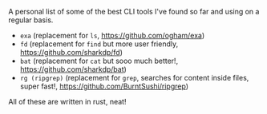 ---
---

A personal list of some of the best CLI tools I've found so far
and using on a regular basis.

- `exa`          (replacement for `ls`, https://github.com/ogham/exa)
- `fd`           (replacement for `find` but more user friendly, https://github.com/sharkdp/fd)
- `bat`          (replacement for `cat` but sooo much better!, https://github.com/sharkdp/bat)
- `rg (ripgrep)` (replacement for `grep`, searches for content inside files, super fast!, https://github.com/BurntSushi/ripgrep)

All of these are written in rust, neat!

